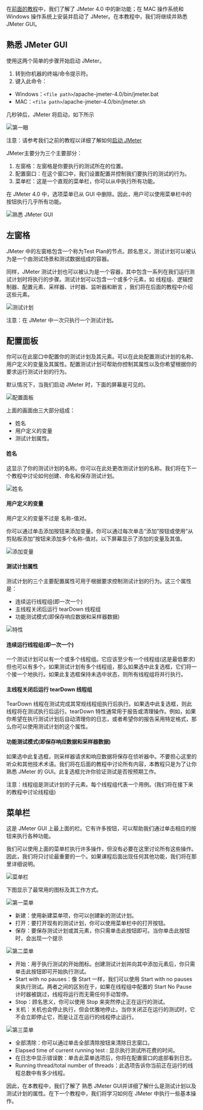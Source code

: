 在[前面的教程](https://toolsqa.com/jmeter/how-to-install-jmeter/)中，我们了解了 JMeter 4.0 中的新功能；在 MAC 操作系统和 Windows 操作系统上安装并启动了 JMeter。在本教程中，我们将继续并熟悉 JMeter GUI。

## 熟悉 JMeter GUI

使用这两个简单的步骤开始启动 JMeter。

1.  转到你机器的终端/命令提示符。
2.  键入此命令：

-   Windows：`<file path>`/apache-jmeter-4.0/bin/jmeter.bat
-   MAC：`<file path>`/apache-jmeter-4.0/bin/jmeter.sh

几秒钟后，JMeter 将启动，如下所示

![第一眼](https://www.toolsqa.com/gallery/Jmeter/1.FirstLook.png)

注意：请参考我们之前的教程以详细了解如何[启动 JMeter](https://toolsqa.com/jmeter/how-to-install-jmeter/)

JMeter主要分为三个主要部分：

1.  左窗格：左窗格是你要执行的测试所在的位置。
2.  配置窗口：在这个窗口中，我们设置配置并控制我们要执行的测试的行为。
3.  菜单栏：这是一个直观的菜单栏，你可以从中执行所有功能。

在 JMeter 4.0 中，选项菜单已从 GUI 中删除。因此，用户可以使用菜单栏中的按钮执行几乎所有功能。

![熟悉 JMeter GUI](https://www.toolsqa.com/gallery/Jmeter/2.Getting%20Familiar%20with%20JMeter%20GUI.png)

## 左窗格

JMeter 中的左窗格包含一个称为Test Plan的节点。顾名思义，测试计划可以被认为是一个由测试场景和测试数据组成的容器。

同样，JMeter 测试计划也可以被认为是一个容器，其中包含一系列在我们运行测试计划时将执行的步骤。测试计划可以包含一个或多个元素，如 线程组、逻辑控制器、配置元素、采样器、计时器、监听器和断言 ，我们将在后面的教程中介绍这些元素。

![测试计划](https://www.toolsqa.com/gallery/Jmeter/3.TestPlan.png)

注意：在 JMeter 中一次只执行一个测试计划。

## 配置面板

你可以在此窗口中配置你的测试计划及其元素。可以在此处配置测试计划的名称、用户定义的变量及其属性。配置测试计划可帮助你控制其属性以及你希望根据你的要求运行测试计划的行为。

默认情况下，当我们启动 JMeter 时，下面的屏幕是可见的。

![配置面板](https://www.toolsqa.com/gallery/Jmeter/4.ConfigPane.png)

上面的画面由三大部分组成：

-   姓名
-   用户定义的变量
-   测试计划属性。

#### 姓名

这显示了你的测试计划的名称。你可以在此处更改测试计划的名称。我们将在下一个教程中讨论如何创建、命名和保存测试计划。

![姓名](https://www.toolsqa.com/gallery/Jmeter/5.Name.png)

#### 用户定义的变量

用户定义的变量不过是 名称-值对。

你可以通过单击添加按钮来添加变量。你可以通过每次单击“添加”按钮或使用“从剪贴板添加”按钮来添加多个名称-值对。以下屏幕显示了添加的变量及其值。

![添加变量](https://www.toolsqa.com/gallery/Jmeter/6.Variables_added.png)

#### 测试计划属性

测试计划的三个主要配置属性可用于根据要求控制测试计划的行为。这三个属性是：

-   连续运行线程组(即一次一个)
-   主线程关闭后运行 tearDown 线程组
-   功能测试模式(即保存响应数据和采样器数据)

![特性](https://www.toolsqa.com/gallery/Jmeter/7.Properties.png)

#### 连续运行线程组(即一次一个)

一个测试计划可以有一个或多个线程组。它应该至少有一个线程组(这是最低要求)但也可以有多个。如果测试计划有多个线程组，那么如果选中此复选框，它们将一个接一个地执行。如果此复选框保持未选中状态，则所有线程组将并行执行。

#### 主线程关闭后运行 tearDown 线程组

TearDown 线程在测试完成其常规线程组执行后执行。如果选中此复选框，则此线程将在测试执行后运行。tearDown 特性通常用于报告或清理操作。例如，如果你希望在执行测试计划后自动清理你的日志，或者希望你的报告采用特定格式，那么你可以使用测试计划的这个属性。

#### 功能测试模式(即保存响应数据和采样器数据)

如果选中此复选框，则采样器请求和响应数据将保存在侦听器中。不要担心这里的听众和其他技术术语。我们将在后面的教程中讨论所有内容，本教程只是为了让你熟悉 JMeter 的 GUI。此复选框允许你验证测试是否按预期工作。

注意：线程组是测试计划的子元素。每个线程组代表一个用例。(我们将在接下来的教程中讨论线程组)

## 菜单栏

这是 JMeter GUI 上最上面的栏。它有许多按钮，可以帮助我们通过单击相应的按钮来执行各种功能。

我们可以使用上面的菜单栏执行许多操作，但没有必要在这里讨论所有这些操作。因此，我们将只讨论最重要的一个。如果课程后面出现任何其他功能，我们将在那里详细说明。

![菜单栏](https://www.toolsqa.com/gallery/Jmeter/8.MenubAr.png)

下图显示了最常用的图标及其工作方式。

![第一菜单](https://www.toolsqa.com/gallery/Jmeter/9.FirstMenu.png)

-   新建：使用新建菜单项，你可以创建新的测试计划。
-   打开：要打开现有的测试计划，你可以使用菜单栏中的打开按钮。
-   保存：要保存测试计划或其元素，你只需单击此按钮即可。当你单击此按钮时，会出现一个提示

![第二菜单](https://www.toolsqa.com/gallery/Jmeter/10.SecondMenu.png)

-   开始：用于执行测试的开始图标。创建测试计划并向其中添加元素后，你只需单击此按钮即可开始执行测试。
-   Start with no pauses：像 Start 一样，我们可以使用 Start with no pauses 来执行测试。两者之间的区别在于，如果在线程组中配置的 Start No Pause 计时器被跳过，线程将运行而无需任何手动暂停。
-   Stop：顾名思义，你可以使用 Stop 来突然停止正在运行的测试。
-   关机：关机也会停止执行，但会优雅地停止。当你关闭正在运行的测试时，它不会立即停止它，而是让正在运行的线程停止运行。

![第三菜单](https://www.toolsqa.com/gallery/Jmeter/11.ThirdMenu.png)

-   全部清除：你可以通过单击全部清除按钮来清除日志窗口。
-   Elapsed time of current running test : 显示执行测试所花费的时间。
-   在日志中显示错误数：单击此菜单选项后，你将在配置窗口的底部看到日志。
-   Running thread/total number of threads：此选项告诉你当前正在运行的线程总数中有多少线程。

因此，在本教程中，我们了解了 熟悉 JMeter GUI并详细了解什么是测试计划以及测试计划的属性。在下一个教程中，我们将学习如何在 JMeter 中执行一些基本操作。
